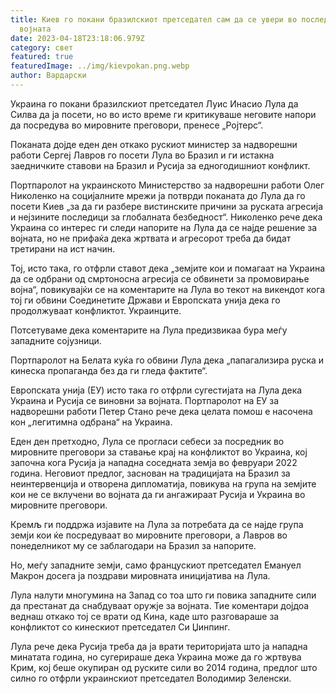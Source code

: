 ```yaml
---
title: Киев го покани бразилскиот претседател сам да се увери во последиците од
  војната
date: 2023-04-18T23:18:06.979Z
category: свет
featured: true
featuredImage: ../img/kievpokan.png.webp
author: Вардарски
---
```


Украина го покани бразилскиот претседател Луис Инасио Лула да Силва да ја посети, но во исто време ги критикуваше неговите напори да посредува во мировните преговори, пренесе „Ројтерс“.

Поканата дојде еден ден откако рускиот министер за надворешни работи Сергеј Лавров го посети Лула во Бразил и ги истакна заедничките ставови на Бразил и Русија за едногодишниот конфликт.

Портпаролот на украинското Министерство за надворешни работи Олег Николенко на социјалните мрежи ја потврди поканата до Лула да го посети Киев „за да ги разбере вистинските причини за руската агресија и нејзините последици за глобалната безбедност“. Николенко рече дека Украина со интерес ги следи напорите на Лула да се најде решение за војната, но не прифаќа дека жртвата и агресорот треба да бидат третирани на ист начин.

Тој, исто така, го отфрли ставот дека „земјите кои и помагаат на Украина да се одбрани од смртоносна агресија се обвинети за промовирање војна“, повикувајќи се на коментарите на Лула во текот на викендот кога тој ги обвини Соединетите Држави и Европската унија дека го продолжуваат конфликтот. Украинците.

Потсетуваме дека коментарите на Лула предизвикаа бура меѓу западните сојузници.

Портпаролот на Белата куќа го обвини Лула дека „папагализира руска и кинеска пропаганда без да ги гледа фактите“.

Европската унија (ЕУ) исто така го отфрли сугестијата на Лула дека Украина и Русија се виновни за војната. Портпаролот на ЕУ за надворешни работи Петер Стано рече дека целата помош е насочена кон „легитимна одбрана“ на Украина.

Еден ден претходно, Лула се прогласи себеси за посредник во мировните преговори за ставање крај на конфликтот во Украина, кој започна кога Русија ја нападна соседната земја во февруари 2022 година. Неговиот предлог, заснован на традицијата на Бразил за неинтервенција и отворена дипломатија, повикува на група на земјите кои не се вклучени во војната да ги ангажираат Русија и Украина во мировните преговори.

Кремљ ги поддржа изјавите на Лула за потребата да се најде група земји кои ќе посредуваат во мировните преговори, а Лавров во понеделникот му се заблагодари на Бразил за напорите.

Но, меѓу западните земји, само францускиот претседател Емануел Макрон досега ја поздрави мировната иницијатива на Лула.

Лула налути многумина на Запад со тоа што ги повика западните сили да престанат да снабдуваат оружје за војната. Тие коментари дојдоа веднаш откако тој се врати од Кина, каде што разговараше за конфликтот со кинескиот претседател Си Џинпинг.

Лула рече дека Русија треба да ја врати територијата што ја нападна минатата година, но сугерираше дека Украина може да го жртвува Крим, кој беше окупиран од руските сили во 2014 година, предлог што силно го отфрли украинскиот претседател Володимир Зеленски.
